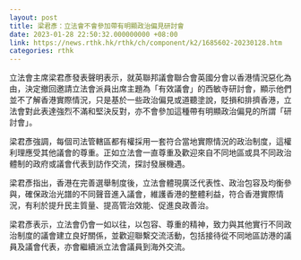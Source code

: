 ```yaml
---
layout: post
title: 梁君彥：立法會不會參加帶有明顯政治偏見研討會
date: 2023-01-28 22:50:32.000000000 +08:00
link: https://news.rthk.hk/rthk/ch/component/k2/1685602-20230128.htm
categories: rthk
---
```


立法會主席梁君彥發表聲明表示，就英聯邦議會聯合會英國分會以香港情況惡化為由，決定撤回邀請立法會派員出席主題為「有效議會」的西敏寺研討會，顯示他們並不了解香港實際情況，只是基於一些政治偏見或道聽塗說，貶損和排擠香港，立法會對此表達強烈不滿和堅決反對，亦不會參加這種帶有明顯政治偏見的所謂「研討會」。

梁君彥強調，每個司法管轄區都有權採用一套符合當地實際情況的政治制度，這權利理應受其他議會的尊重。正如立法會一直尊重及歡迎來自不同地區或具不同政治體制的政府或議會代表到訪作交流，探討發展機遇。

梁君彥指出，香港在完善選舉制度後，立法會體現廣泛代表性、政治包容及均衡參與，確保政治光譜的不同聲音進入議會，維護香港的整體利益，符合香港實際情況，有利於提升民主質量、提高管治效能、促進良政善治。

梁君彥表示，立法會仍會一如以往，以包容、尊重的精神，致力與其他實行不同政治制度的議會建立良好關係，並歡迎聯繫交流活動，包括接待從不同地區訪港的議員及議會代表，亦會繼續派立法會議員到海外交流。
